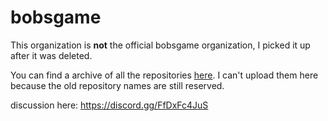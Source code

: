 # bobsgame

This organization is **not** the official bobsgame organization, I picked it up after it was deleted.

You can find a archive of all the repositories [here](https://github.com/bobsgamed). I can't upload them here because the old repository names are still reserved.

discussion here: <https://discord.gg/FfDxFc4JuS>
